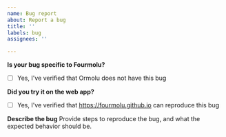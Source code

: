 ```yaml
---
name: Bug report
about: Report a bug
title: ''
labels: bug
assignees: ''

---
```


**Is your bug specific to Fourmolu?**
- [ ] Yes, I've verified that Ormolu does not have this bug

**Did you try it on the web app?**
- [ ] Yes, I've verified that https://fourmolu.github.io can reproduce this bug

**Describe the bug**
Provide steps to reproduce the bug, and what the expected behavior should be.
